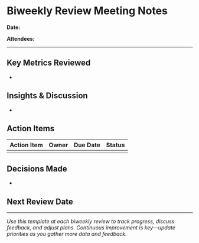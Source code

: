 # Biweekly Review Meeting Notes

**Date:**

**Attendees:**

---

## Key Metrics Reviewed
- 

## Insights & Discussion
- 

## Action Items
| Action Item | Owner | Due Date | Status |
|-------------|-------|----------|--------|
|             |       |          |        |

## Decisions Made
- 

## Next Review Date

---

*Use this template at each biweekly review to track progress, discuss feedback, and adjust plans. Continuous improvement is key—update priorities as you gather more data and feedback.* 